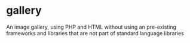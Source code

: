 gallery
=======

An image gallery, using PHP and HTML without using an pre-existing frameworks and libraries that are not part of standard language libraries
